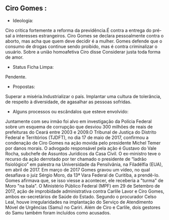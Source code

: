 ﻿## **Ciro Gomes** :

* Ideologia:

Ciro critica fortemente a reforma da previdência.É contra a entrega do pré-sal a interesses estrangeiros. Ciro Gomes se declara pessoalmente contra o aborto, mas acha que quem deve decidir é a mulher. Gomes defende que o consumo de drogas continue sendo proibido, mas é contra criminalizar o usuário. Sobre a união homoafetiva Ciro disse Considerar justa toda forma de amor.

* Status Ficha Limpa:
 
Pendente.

* Propostas:

Superar a miséria.Industrializar o país. Implantar uma cultura de tolerância, de respeito à diversidade, de agasalhar as pessoas sofridas.

* Alguns processos ou escândalos que esteve envolvido:

Juntamente com seu irmão foi alvo em investigação da Polícia Federal sobre um esquema de corrupção que desviou 300 milhões de reais de prefeituras do Ceará entre 2003 e 2009.O Tribunal de Justiça do Distrito Federal e Territórios (TJDFT), no dia 17 de maio de 2017, confirmou a condenação de Ciro Gomes na ação movida pelo presidente Michel Temer por danos morais. O advogado responsável pela ação é Gustavo do Vale Rocha, subchefe de Assuntos Jurídicos da Casa Civil. O ex-ministro teve o recurso da ação derrotado por ter chamado o presidente de “ladrão fisiológico” em palestra na Universidade da Pensilvânia, na Filadélfia (EUA), em abril de 2017.  Em março de 2017 Gomes gravou um vídeo, no qual desafiava o juiz Sérgio Moro, da 13ª Vara Federal de Curitiba, a prendê-lo. Gomes afirmava que, se isso viesse a acontecer, ele receberia a "turma" de Moro "na bala". O Ministério Público Federal (MPF) em  29 de Setembro de 2017, ação de improbidade administrativa contra Carlile Lavor e Ciro Gomes, ambos ex-secretários de Saúde do Estado. Segundo o procurador Celso Leal, houve irregularidades na implantação do Serviço de Atendimento Móvel de Urgências (Samu) no Cariri. Além de Ciro e Carlile, dois gestores do Samu também foram incluídos como acusados.